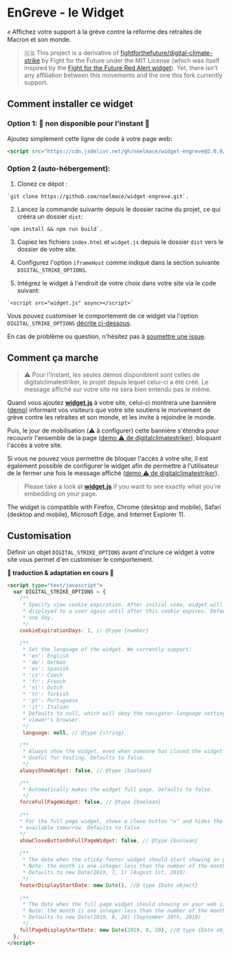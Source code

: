 # EnGreve - le Widget

:fist: Affichez votre support à la grève contre la réforme des retraites de Macron et son monde.

> :uk: This project is a derivative of [fightforthefuture/digital-climate-strike](https://github.com/fightforthefuture/digital-climate-strike) by Fight for the Future under the MIT License (which was itself inspired by the [Fight for the Future Red Alert widget](https://github.com/fightforthefuture/redalert-widget)).
> Yet, there isn't any affiliation between this movements and the one this fork currently support.

## Comment installer ce widget

### Option 1: **:construction: non disponible pour l'instant :construction:**

   Ajoutez simplement cette ligne de code à votre page web:

```html
<script src="https://cdn.jsdelivr.net/gh/noelmace/widget-engreve@2.0.0/static/widget.js" async></script>
```

### Option 2 (auto-hébergement):

  1. Clonez ce dépot :
  
    `git clone https://github.com/noelmace/widget-engreve.git`.
  
  2. Lancez la commande suivante depuis le dossier racine du projet, ce qui crééra un dossier `dist`:
  
    `npm install && npm run build`.

  3. Copiez les fichiers `index.html` et `widget.js` depuis le dossier `dist` vers le dossier de votre site.

  4. Configurez l'option `iframeHost` comme indiqué dans la section suivante `DIGITAL_STRIKE_OPTIONS`.

  5. Intégrez le widget à l'endroit de votre choix dans votre site via le code suivant:
  
    `<script src="widget.js" async></script>`

Vous pouvez customiser le comportement de ce widget via l'option `DIGITAL_STRIKE_OPTIONS` [décrite ci-dessous](#customization-options).

En cas de problème ou question, n'hésitez pas à [soumettre une issue](https://github.com/noelmace/widget-engreve/issues).

## Comment ça marche

> :warning: Pour l'instant, les seules démos disponiblent sont celles de digitalclimatestriker, le projet depuis lequel celui-ci a été créé. Le message affiché sur votre site ne sera bien entendu pas le même.

Quand vous ajoutez [**widget.js**](https://github.com/noelmace/widget-engreve/blob/master/static/widget.js) à votre site, celui-ci montrera une bannière ([demo](https://assets.digitalclimatestrike.net/demo.html)) informant vos visiteurs que votre site soutiens le monvement de grève contre les retraites et son monde, et les invite à rejoindre le monde.

<!-- ![A screenshot of the Digital Climate Strike footer widget]() -->

Puis, le jour de mobilisation (:warning: à configurer) cette bannière s'étendra pour recouvrir l'ensemble de la page ([demo :warning: de digitalclimatestriker](https://assets.digitalclimatestrike.net/demo.html?fullPage)), bloquant l'accès à votre site.

<!-- ![A screenshot of the Digital Climate Strike full page widget]() -->

Si vous ne pouvez vous permettre de bloquer l'accès à votre site, il est également possible de configurer le widget afin de permettre à l'utilisateur de le fermer une fois le message affiché ([demo :warning: de digitalclimatestriker](https://assets.digitalclimatestrike.net/demo.html?fullPage&showCloseButton)).

<!-- ![A screenshot of the Digital Climate Strike full page widget with close button]() -->

<!--
You can demo the widget in different languages by adding a 'language' parameter to the URL. ([Example](https://assets.digitalclimatestrike.net/demo.html?fullPage&language=de)) 

The widget is designed to appear once per user, per device, per day, but can be configured to display at a different interval. If you'd like to force it to show up on your page for testing, reload the page with `#ALWAYS_SHOW_DIGITAL_STRIKE` at the end of the URL.
-->

> Please take a look at [**widget.js**](https://github.com/noelmace/widget-engreve/blob/master/static/widget.js) if you want to see exactly what you're embedding on your page.

The widget is compatible with Firefox, Chrome (desktop and mobile), Safari (desktop and mobile), Microsoft Edge, and Internet Explorer 11.

## Customisation

Définir un objet `DIGITAL_STRIKE_OPTIONS` avant d'inclure ce widget à votre site vous permet d'en customiser le comportement.

**🚧 traduction & adaptation en cours 🚧**

```html
<script type="text/javascript">
  var DIGITAL_STRIKE_OPTIONS = {
    /**
     * Specify view cookie expiration. After initial view, widget will not be
     * displayed to a user again until after this cookie expires. Defaults to 
     * one day.
     */
    cookieExpirationDays: 1, // @type {number}
    
    /**
     * Set the language of the widget. We currently support:
     * 'en': English
     * 'de': German
     * 'es': Spanish
     * 'cs': Czech
     * 'fr': French
     * 'nl': Dutch
     * 'tr': Turkish
     * 'pt': Portuguese
     * 'it': Italian
     * Defaults to null, which will obey the navigator.language setting of the 
     * viewer's browser.
     */
     language: null, // @type {string}

    /**
     * Always show the widget, even when someone has closed the widget and set the cookie on their device. 
     * Useful for testing. Defaults to false.
     */
    alwaysShowWidget: false, // @type {boolean}

    /**
     * Automatically makes the widget full page. Defaults to false.
     */
    forceFullPageWidget: false, // @type {boolean}
    
    /**
    * For the full page widget, shows a close button "x" and hides the message about the site being 
    * available tomorrow. Defaults to false.
    */
    showCloseButtonOnFullPageWidget: false, // @type {boolean}
    
    /**
     * The date when the sticky footer widget should start showing on your web site.
     * Note: the month is one integer less than the number of the month. E.g. 8 is September, not August.
     * Defaults to new Date(2019, 7, 1) (August 1st, 2019).
     */
    footerDisplayStartDate: new Date(), //@ type {Date object}
    
    /**
     * The date when the full page widget should showing on your web site for 24 hours. 
     * Note: the month is one integer less than the number of the month. E.g. 8 is September, not August.
     * Defaults to new Date(2019, 8, 20) (September 20th, 2019)
     */
    fullPageDisplayStartDate: new Date(2019, 8, 20), //@ type {Date object}
  };
</script>
```
